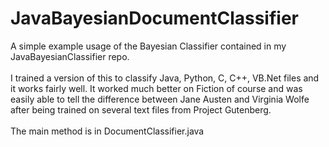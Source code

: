 # JavaBayesianDocumentClassifier
A simple example usage of the Bayesian Classifier contained in my JavaBayesianClassifier repo.<br /><br />
I trained a version of this to classify Java, Python, C, C++, VB.Net files and it works fairly well. It worked much better on Fiction of course and was easily able to tell the difference between Jane Austen and Virginia Wolfe after being trained on several text files from  Project Gutenberg.<br /><br />
The main method is in DocumentClassifier.java 
